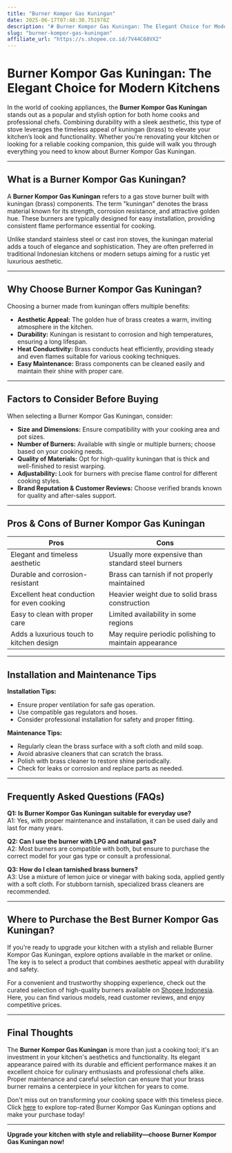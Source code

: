```yaml
---
title: "Burner Kompor Gas Kuningan"
date: 2025-06-17T07:48:30.751978Z
description: "# Burner Kompor Gas Kuningan: The Elegant Choice for Modern Kitchens..."
slug: "burner-kompor-gas-kuningan"
affiliate_url: "https://s.shopee.co.id/7V44C68VX2"
---
```

# Burner Kompor Gas Kuningan: The Elegant Choice for Modern Kitchens

In the world of cooking appliances, the **Burner Kompor Gas Kuningan** stands out as a popular and stylish option for both home cooks and professional chefs. Combining durability with a sleek aesthetic, this type of stove leverages the timeless appeal of kuningan (brass) to elevate your kitchen’s look and functionality. Whether you're renovating your kitchen or looking for a reliable cooking companion, this guide will walk you through everything you need to know about Burner Kompor Gas Kuningan.

---

## What is a Burner Kompor Gas Kuningan?

A **Burner Kompor Gas Kuningan** refers to a gas stove burner built with kuningan (brass) components. The term "kuningan" denotes the brass material known for its strength, corrosion resistance, and attractive golden hue. These burners are typically designed for easy installation, providing consistent flame performance essential for cooking.

Unlike standard stainless steel or cast iron stoves, the kuningan material adds a touch of elegance and sophistication. They are often preferred in traditional Indonesian kitchens or modern setups aiming for a rustic yet luxurious aesthetic. 

---

## Why Choose Burner Kompor Gas Kuningan?

Choosing a burner made from kuningan offers multiple benefits:
- **Aesthetic Appeal:** The golden hue of brass creates a warm, inviting atmosphere in the kitchen.
- **Durability:** Kuningan is resistant to corrosion and high temperatures, ensuring a long lifespan.
- **Heat Conductivity:** Brass conducts heat efficiently, providing steady and even flames suitable for various cooking techniques.
- **Easy Maintenance:** Brass components can be cleaned easily and maintain their shine with proper care.

---

## Factors to Consider Before Buying

When selecting a Burner Kompor Gas Kuningan, consider:
- **Size and Dimensions:** Ensure compatibility with your cooking area and pot sizes.
- **Number of Burners:** Available with single or multiple burners; choose based on your cooking needs.
- **Quality of Materials:** Opt for high-quality kuningan that is thick and well-finished to resist warping.
- **Adjustability:** Look for burners with precise flame control for different cooking styles.
- **Brand Reputation & Customer Reviews:** Choose verified brands known for quality and after-sales support.

---

## Pros & Cons of Burner Kompor Gas Kuningan

| **Pros** | **Cons** |
|-------------|--------------|
| Elegant and timeless aesthetic | Usually more expensive than standard steel burners |
| Durable and corrosion-resistant | Brass can tarnish if not properly maintained |
| Excellent heat conduction for even cooking | Heavier weight due to solid brass construction |
| Easy to clean with proper care | Limited availability in some regions |
| Adds a luxurious touch to kitchen design | May require periodic polishing to maintain appearance |

---

## Installation and Maintenance Tips

**Installation Tips:**
- Ensure proper ventilation for safe gas operation.
- Use compatible gas regulators and hoses.
- Consider professional installation for safety and proper fitting.

**Maintenance Tips:**
- Regularly clean the brass surface with a soft cloth and mild soap.
- Avoid abrasive cleaners that can scratch the brass.
- Polish with brass cleaner to restore shine periodically.
- Check for leaks or corrosion and replace parts as needed.

---

## Frequently Asked Questions (FAQs)

**Q1: Is Burner Kompor Gas Kuningan suitable for everyday use?**  
A1: Yes, with proper maintenance and installation, it can be used daily and last for many years.

**Q2: Can I use the burner with LPG and natural gas?**  
A2: Most burners are compatible with both, but ensure to purchase the correct model for your gas type or consult a professional.

**Q3: How do I clean tarnished brass burners?**  
A3: Use a mixture of lemon juice or vinegar with baking soda, applied gently with a soft cloth. For stubborn tarnish, specialized brass cleaners are recommended.

---

## Where to Purchase the Best Burner Kompor Gas Kuningan?

If you're ready to upgrade your kitchen with a stylish and reliable Burner Kompor Gas Kuningan, explore options available in the market or online. The key is to select a product that combines aesthetic appeal with durability and safety.

For a convenient and trustworthy shopping experience, check out the curated selection of high-quality burners available on [Shopee Indonesia](https://s.shopee.co.id/7V44C68VX2). Here, you can find various models, read customer reviews, and enjoy competitive prices.

---

## Final Thoughts

The **Burner Kompor Gas Kuningan** is more than just a cooking tool; it's an investment in your kitchen's aesthetics and functionality. Its elegant appearance paired with its durable and efficient performance makes it an excellent choice for culinary enthusiasts and professional chefs alike. Proper maintenance and careful selection can ensure that your brass burner remains a centerpiece in your kitchen for years to come.

Don't miss out on transforming your cooking space with this timeless piece. Click [here](https://s.shopee.co.id/7V44C68VX2) to explore top-rated Burner Kompor Gas Kuningan options and make your purchase today!

---

**Upgrade your kitchen with style and reliability—choose Burner Kompor Gas Kuningan now!**